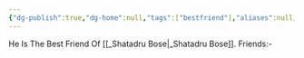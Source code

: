 ```yaml
---
{"dg-publish":true,"dg-home":null,"tags":["bestfriend"],"aliases":null,"name":"Bijit Kundu","phone":null,"whatsapp-number":null,"permalink":"/bijit-kundu/bijit-kundu/","dgPassFrontmatter":true}
---
```


He Is The Best Friend Of [[_Shatadru Bose\|_Shatadru Bose]].
Friends:-

